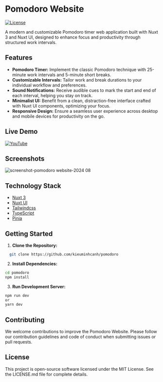# Pomodoro Website

[![License](https://img.shields.io/badge/License-MIT-blue.svg)](https://opensource.org/licenses/MIT)

A modern and customizable Pomodoro timer web application built with Nuxt 3 and Nuxt UI, designed to enhance focus and productivity through structured work intervals.

## Features

- **Pomodoro Timer:** Implement the classic Pomodoro technique with 25-minute work intervals and 5-minute short breaks.
- **Customizable Intervals:** Tailor work and break durations to your individual workflow and preferences.
- **Sound Notifications:** Receive audible cues to mark the start and end of each interval, helping you stay on track.
- **Minimalist UI:** Benefit from a clean, distraction-free interface crafted with Nuxt UI components, optimizing your focus.
- **Responsive Design:** Ensure a seamless user experience across desktop and mobile devices for productivity on the go.

## Live Demo

[![YouTube](http://i.ytimg.com/vi/1O7yQ36yoLs/hqdefault.jpg)](https://www.youtube.com/watch?v=1O7yQ36yoLs)

## Screenshots

![screenshot-pomodoro website-2024 08](https://github.com/user-attachments/assets/eb33a646-4fd7-486a-a193-8fced697559b)

## Technology Stack
- [Nuxt 3](https://nuxt.com)
- [Nuxt UI](https://ui.nuxt.com)
- [Tailwindcss](https://tailwindcss.com)
- [TypeScript](https://www.typescriptlang.org)
- [Pinia](https://pinia.vuejs.org/)

## Getting Started

1. **Clone the Repository:**
```bash
  git clone https://github.com/kieuminhcanh/pomodoro
```

2. **Install Dependencies:**
```bash
cd pomodoro
npm install
```
3. **Run Development Server:**
```bash
npm run dev 
or
yarn dev  
```

## Contributing
We welcome contributions to improve the Pomodoro Website. Please follow our contribution guidelines and code of conduct when submitting issues or pull requests.

## License
This project is open-source software licensed under the MIT License. See the LICENSE.md file for complete details.




